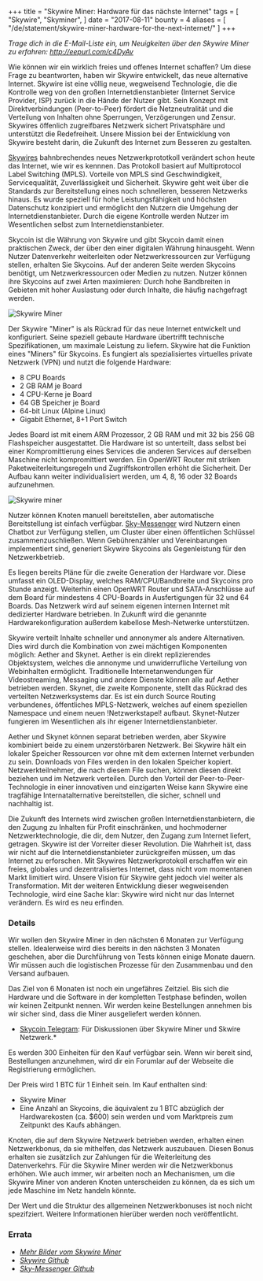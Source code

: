 +++
title = "Skywire Miner: Hardware für das nächste Internet"
tags = [
    "Skywire",
    "Skyminer",
]
date = "2017-08-11"
bounty = 4
aliases = [
	"/de/statement/skywire-miner-hardware-for-the-next-internet/"
]
+++

*Trage dich in die E-Mail-Liste ein, um Neuigkeiten über den Skywire Miner zu erfahren: http://eepurl.com/c4DyAv*

Wie können wir ein wirklich freies und offenes Internet schaffen? Um diese Frage zu beantworten, haben wir Skywire entwickelt, das neue alternative Internet. Skywire ist eine völlig neue, wegweisend Technologie, die die Kontrolle weg von den großen Internetdienstanbieter (Internet Service Provider, ISP) zurück in die Hände der Nutzer gibt. Sein Konzept mit Direktverbindungen (Peer-to-Peer) fördert die Netzneutralität und die Verteilung von Inhalten ohne Sperrungen, Verzögerungen und Zensur. Skywires öffenlich zugreifbares Netzwerk sichert Privatsphäre und unterstützt die Redefreiheit. Unsere Mission bei der Entwicklung von Skywire besteht darin, die Zukunft des Internet zum Besseren zu gestalten.

[Skywires](https://github.com/skycoin/skywire) bahnbrechendes neues Netzwerkprototkoll verändert schon heute das Internet, wie wir es kennnen. Das Protokoll basiert auf Multiprotocol Label Switching (MPLS). Vorteile von MPLS sind Geschwindigkeit, Servicequalität, Zuverlässigkeit und Sicherheit. Skywire geht weit über die Standards zur Bereitstellung eines noch schnelleren, besseren Netzwerks hinaus. Es wurde speziell für hohe Leistungsfähigkeit und höchsten Datenschutz konzipiert und ermöglicht den Nutzern die Umgehung der Internetdienstanbieter. Durch die eigene Kontrolle werden Nutzer im Wesentlichen selbst zum Internetdienstanbieter.

Skycoin ist die Währung von Skywire und gibt Skycoin damit einen praktischen Zweck, der über den einer digitalen Währung hinausgeht. Wenn Nutzer Datenverkehr weiterleiten oder Netzwerkressourcen zur Verfügung stellen, erhalten Sie Skycoins. Auf der anderen Seite werden Skycoins benötigt, um Netzwerkressourcen oder Medien zu nutzen. Nutzer können ihre Skycoins auf zwei Arten maximieren: Durch hohe Bandbreiten in Gebieten mit hoher Auslastung oder durch Inhalte, die häufig nachgefragt werden.

![Skywire Miner](/img/skyminer-1.jpg)

Der Skywire "Miner" is als Rückrad für das neue Internet entwickelt und konfiguriert. Seine speziell gebaute Hardware übertrifft technische Spezifikationen, um maximale Leistung zu liefern. Skywire hat die Funktion eines "Miners" für Skycoins. Es fungiert als spezialisiertes virtuelles private Netzwerk (VPN) und nutzt die folgende Hardware:

- 8 CPU Boards
- 2 GB RAM je Board
- 4 CPU-Kerne je Board
- 64 GB Speicher je Board
- 64-bit Linux (Alpine Linux)
- Gigabit Ethernet, 8+1 Port Switch

Jedes Board ist mit einem ARM Prozessor, 2 GB RAM und mit 32 bis 256 GB Flashspeicher ausgestattet. Die Hardware ist so unterteilt, dass selbst bei einer Kompromittierung eines Services die anderen Services auf derselben Maschine nicht kompromittiert werden. Ein OpenWRT Router mit striken Paketweiterleitungsregeln und Zugriffskontrollen erhöht die Sicherheit. Der Aufbau kann weiter individualisiert werden, um 4, 8, 16 oder 32 Boards aufzunehmen.

![Skywire miner](/img/skywire-new-internet-skyminer.jpg)

Nutzer können Knoten manuell bereitstellen, aber automatische Bereitstellung ist einfach verfügbar. [Sky-Messenger](https://github.com/skycoin/net) wird Nutzern einen Chatbot zur Verfügung stellen, um Cluster über einen öffentlichen Schlüssel zusammenzuschließen. Wenn Gebührenzähler und Vereinbarungen implementiert sind, generiert Skywire Skycoins als Gegenleistung für den Netzwerkbetrieb.

Es liegen bereits Pläne für die zweite Generation der Hardware vor. Diese umfasst ein OLED-Display, welches RAM/CPU/Bandbreite und Skycoins pro Stunde anzeigt. Weiterhin einen OpenWRT Router und SATA-Anschlüsse auf dem Board für mindestens 4 CPU-Boards in Ausfertigungen für 32 und 64 Boards. Das Netzwerk wird auf seinem eigenen internen Internet mit dedizierter Hardware betrieben. In Zukunft wird die genannte Hardwarekonfiguration außerdem kabellose Mesh-Netwerke unterstützen.

Skywire verteilt Inhalte schneller und annonymer als andere Alternativen. Dies wird durch die Kombination von zwei mächtigen Komponenten möglich: Aether and Skynet. Aether is ein direkt replizierendes Objektsystem, welches die annonyme und unwiderrufliche Verteilung von Webinhalten ermöglicht. Traditionelle Internetanwendungen für Videostreaming, Messaging und andere Dienste können alle auf Aether betrieben werden. Skynet, die zweite Komponente, stellt das Rückrad des verteilten Netzwerksystems dar. Es ist ein durch Source Routing verbundenes, öffentliches MPLS-Netzwerk, welches auf einem speziellen Namespace und einem neuen !Netzwerkstapel! aufbaut. Skynet-Nutzer fungieren im Wesentlichen als ihr eigener Internetdienstanbieter.

Aether und Skynet können separat betrieben werden, aber Skywire kombiniert beide zu einem unzerstörbaren Netzwerk. Bei Skywire hält ein lokaler Speicher Ressourcen vor ohne mit dem externen Internet verbunden zu sein. Downloads von Files werden in den lokalen Speicher kopiert. Netzwerkteilnehmer, die nach diesem File suchen, können diesen direkt beziehen und im Netzwerk verteilen. Durch den Vorteil der Peer-to-Peer-Technologie in einer innovativen und einzigarten Weise kann Skywire eine tragfähige Internatalternative bereitstellen, die sicher, schnell und nachhaltig ist.

Die Zukunft des Internets wird zwischen großen Internetdienstanbietern, die den Zugung zu Inhalten für Profit einschränken, und hochmoderner Netzwerktechnologie, die dir, dem Nutzer, den Zugang zum Internet liefert, getragen. Skywire ist der Vorreiter dieser Revolution. Die Wahrheit ist, dass wir nicht auf die Internetdienstanbieter zurückgreifen müssen, um das Internet zu erforschen. Mit Skywires Netzwerkprotokoll erschaffen wir ein freies, globales und dezentralisiertes Internet, dass nicht vom momentanen Markt limitiert wird. Unsere Vision für Skywire geht jedoch viel weiter als Transformation. Mit der weiteren Entwicklung dieser wegweisenden Technologie, wird eine Sache klar: Skywire wird nicht nur das Internet verändern. Es wird es neu erfinden.

### Details

Wir wollen den Skywire Miner in den nächsten 6 Monaten zur Verfügung stellen. Idealerweise wird dies bereits in den nächsten 3 Monaten geschehen, aber die Durchführung von Tests können einige Monate dauern. Wir müssen auch die logistischen Prozesse für den Zusammenbau und den Versand aufbauen.

Das Ziel von 6 Monaten ist noch ein ungefähres Zeitziel. Bis sich die Hardware und die Software in der kompletten Testphase befinden, wollen wir keinen Zeitpunkt nennen. Wir werden keine Bestellungen annehmen bis wir sicher sind, dass die Miner ausgeliefert werden können.

* [Skycoin Telegram](https://t.me/Skycoin): Für Diskussionen über Skywire Miner und Skwire Netzwerk.*

Es werden 300 Einheiten für den Kauf verfügbar sein. Wenn wir bereit sind, Bestellungen anzunehmen, wird dir ein Forumlar auf der Webseite die Registrierung ermöglichen.

Der Preis wird 1 BTC für 1 Einheit sein. Im Kauf enthalten sind:

* Skywire Miner
* Eine Anzahl an Skycoins, die äquivalent zu 1 BTC abzüglich der Hardwarekosten (ca. $600) sein werden und vom Marktpreis zum Zeitpunkt des Kaufs abhängen.

Knoten, die auf dem Skywire Netzwerk betrieben werden, erhalten einen Netzwerkbonus, da sie mithelfen, das Netzwerk auszubauen. Diesen Bonus erhalten sie zusätzlich zur Zahlungen für die Weiterleitung des Datenverkehrs. Für die Skywire Miner werden wir die Netzwerkbonus erhöhen. Wie auch immer, wir arbeiten noch an Mechanismen, um die Skywire Miner von anderen Knoten unterscheiden zu können, da es sich um jede Maschine im Netz handeln könnte.

Der Wert und die Struktur des allgemeinen Netzwerkbonuses ist noch nicht spezifziert. Weitere Informationen hierüber werden noch veröffentlicht.

### Errata

- *[Mehr Bilder vom Skywire Miner](https://imgur.com/a/mpnzh)*
- *[Skywire Github](https://github.com/skycoin/skywire)*
- *[Sky-Messenger Github](https://github.com/skycoin/net)*
